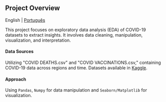 ## Project Overview

English | [Português](README_pt-br.md)

This project focuses on exploratory data analysis (EDA) of COVID-19 datasets to extract insights. It involves data cleaning, manipulation, visualization, and interpretation.

#### Data Sources
Utilizing "COVID DEATHS.csv" and "COVID VACCINATIONS.csv," containing COVID-19 data across regions and time. Datasets available in [Kaggle](https://www.kaggle.com/datasets/tohidkhanbagani/covid-19-deaths-and-vaccinations-dataset?select=COVID+DEATHS.csv).

#### Approach
Using ``Pandas``, ``Numpy`` for data manipulation and ``Seaborn/Matplotlib`` for visualization.
